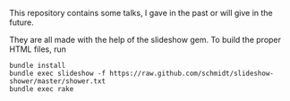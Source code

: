 This repository contains some talks, I gave in the past or will give in the
future.

They are all made with the help of the slideshow gem. To build the proper HTML
files, run

    bundle install
    bundle exec slideshow -f https://raw.github.com/schmidt/slideshow-shower/master/shower.txt
    bundle exec rake
